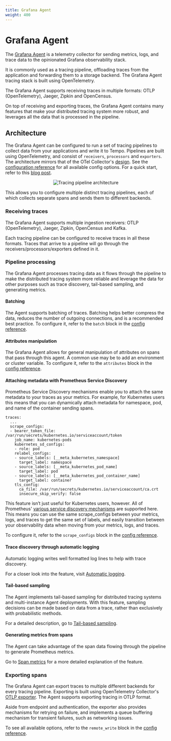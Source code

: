 ```yaml
---
title: Grafana Agent
weight: 400
---
```


# Grafana Agent

The [Grafana Agent](https://github.com/grafana/agent) is a telemetry 
collector for sending metrics, logs, and trace data to the opinionated 
Grafana observability stack.

It is commonly used as a tracing pipeline, offloading traces from the 
application and forwarding them to a storage backend.
The Grafana Agent tracing stack is built using OpenTelemetry.

The Grafana Agent supports receiving traces in multiple formats:
OTLP (OpenTelemetry), Jaeger, Zipkin and OpenCensus.

On top of receiving and exporting traces, the Grafana Agent contains many 
features that make your distributed tracing system more robust, and 
leverages all the data that is processed in the pipeline.

## Architecture

The Grafana Agent can be configured to run a set of tracing pipelines to collect data from your applications and write it to Tempo.
Pipelines are built using OpenTelemetry,
and consist of `receivers`, `processors` and `exporters`. The architecture mirrors that of the OTel Collector's [design](https://github.com/open-telemetry/opentelemetry-collector/blob/846b971758c92b833a9efaf742ec5b3e2fbd0c89/docs/design.md).
See the [configuration reference](https://grafana.com/docs/agent/latest/configuration/traces-config/) for all available config options. 
For a quick start, refer to this [blog post](https://grafana.com/blog/2020/11/17/tracing-with-the-grafana-agent-and-grafana-tempo/).

<p align="center"><img src="https://raw.githubusercontent.com/open-telemetry/opentelemetry-collector/846b971758c92b833a9efaf742ec5b3e2fbd0c89/docs/images/design-pipelines.png" alt="Tracing pipeline architecture"></p>

This allows you to configure multiple distinct tracing
pipelines, each of which collects separate spans and sends them to different 
backends.

### Receiving traces

The Grafana Agent supports multiple ingestion receivers: 
OTLP (OpenTelemetry), Jaeger, Zipkin, OpenCensus and Kafka.

Each tracing pipeline can be configured to receive traces in all these formats.
Traces that arrive to a pipeline will go through the receivers/processors/exporters defined in it.

### Pipeline processing

The Grafana Agent processes tracing data as it flows through the pipeline to make the distributed tracing system more reliable and leverage the data for other purposes such as trace discovery, tail-based sampling, and generating metrics.

#### Batching

The Agent supports batching of traces.
Batching helps better compress the data, reduces the number of outgoing connections, and is a recommended best practice.
To configure it, refer to the `batch` block in the [config reference](https://grafana.com/docs/agent/latest/configuration/traces-config/).

#### Attributes manipulation

The Grafana Agent allows for general manipulation of attributes on spans that pass through this agent.
A common use may be to add an environment or cluster variable.
To configure it, refer to the `attributes` block in the [config reference](https://grafana.com/docs/agent/latest/configuration/traces-config/).

#### Attaching metadata with Prometheus Service Discovery

Prometheus Service Discovery mechanisms enable you to attach the same metadata to your traces as your metrics.
For example, for Kubernetes users this means that you can dynamically attach metadata for namespace, pod, and name of the container sending spans.

```
traces:
  ...
  scrape_configs:
  - bearer_token_file: /var/run/secrets/kubernetes.io/serviceaccount/token
    job_name: kubernetes-pods
    kubernetes_sd_configs:
    - role: pod
    relabel_configs:
    - source_labels: [__meta_kubernetes_namespace]
      target_label: namespace
    - source_labels: [__meta_kubernetes_pod_name]
      target_label: pod
    - source_labels: [__meta_kubernetes_pod_container_name]
      target_label: container
    tls_config:
      ca_file: /var/run/secrets/kubernetes.io/serviceaccount/ca.crt
      insecure_skip_verify: false
```

This feature isn’t just useful for Kubernetes users, however.
All of Prometheus' [various service discovery mechanisms](https://prometheus.io/docs/prometheus/latest/configuration/configuration/#configuration-file) are supported here.
This means you can use the same scrape_configs between your metrics, logs, and traces to get the same set of labels,
and easily transition between your observability data when moving from your metrics, logs, and traces.

To configure it, refer to the `scrape_configs` block in the [config reference](https://grafana.com/docs/agent/latest/configuration/traces-config/).

#### Trace discovery through automatic logging

Automatic logging writes well formatted log lines to help with trace discovery.

For a closer look into the feature, visit [Automatic logging](automatic-logging).

#### Tail-based sampling

The Agent implements tail-based sampling for distributed tracing systems and multi-instance Agent deployments.
With this feature, sampling decisions can be made based on data from a trace, rather than exclusively with probabilistic methods.

For a detailed description, go to [Tail-based sampling](tail-based-sampling).

#### Generating metrics from spans

The Agent can take advantage of the span data flowing through the pipeline to generate Prometheus metrics.

Go to [Span metrics](span-metrics) for a more detailed explanation of the feature.

### Exporting spans

The Grafana Agent can export traces to multiple different backends for every tracing pipeline.
Exporting is built using OpenTelemetry Collector's [OTLP exporter](https://github.com/open-telemetry/opentelemetry-collector/blob/846b971758c92b833a9efaf742ec5b3e2fbd0c89/exporter/otlpexporter/README.md).
The Agent supports exporting tracing in OTLP format.

Aside from endpoint and authentication, the exporter also provides mechanisms for retrying on failure,
and implements a queue buffering mechanism for transient failures, such as networking issues.

To see all available options,
refer to the `remote_write` block in the [config reference](https://grafana.com/docs/agent/latest/configuration/traces-config/).
